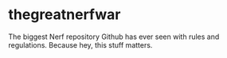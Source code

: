 # thegreatnerfwar
The biggest Nerf repository Github has ever seen with rules and regulations. Because hey, this stuff matters.
